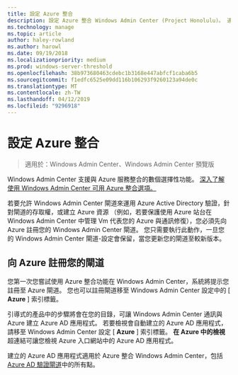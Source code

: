 ```yaml
---
title: 設定 Azure 整合
description: 設定 Azure 整合 Windows Admin Center (Project Honolulu)。 連線至 Azure 將 Windows Admin Center 閘道。
ms.technology: manage
ms.topic: article
author: haley-rowland
ms.author: harowl
ms.date: 09/19/2018
ms.localizationpriority: medium
ms.prod: windows-server-threshold
ms.openlocfilehash: 38b973680463cdebc1b3168e447abfcf1caba6b5
ms.sourcegitcommit: f1edfc6525e09dd116b106293f9260123a94de0c
ms.translationtype: MT
ms.contentlocale: zh-TW
ms.lasthandoff: 04/12/2019
ms.locfileid: "9296918"
---
```

# 設定 Azure 整合

>適用於：Windows Admin Center、Windows Admin Center 預覽版

Windows Admin Center 支援與 Azure 服務整合的數個選擇性功能。 [深入了解使用 Windows Admin Center 可用 Azure 整合選項。](../plan/azure-integration-options.md)

若要允許 Windows Admin Center 閘道來運用 Azure Active Directory 驗證，針對閘道的存取權，或建立 Azure 資源 （例如，若要保護使用 Azure 站台在 Windows Admin Center 中管理 Vm 代表您的 Azure 與通訊修復），您必須先向 Azure 註冊您的 Windows Admin Center 閘道。 您只需要執行此動作，一旦您的 Windows Admin Center 閘道-設定會保留，當您更新您的閘道至較新版本。

## 向 Azure 註冊您的閘道

您第一次您嘗試使用 Azure 整合功能在 Windows Admin Center，系統將提示您註冊至 Azure 閘道。 您也可以註冊閘道移至 Windows Admin Center 設定中的 [ **Azure** ] 索引標籤。

引導式的產品中的步驟將會在您的目錄，可讓 Windows Admin Center 通訊與 Azure 建立 Azure AD 應用程式。 若要檢視會自動建立的 Azure AD 應用程式，請移至 Windows Admin Center 設定 [ **Azure** ] 索引標籤。 **在 Azure 中的檢視**超連結可讓您檢視 Azure 入口網站中的 Azure AD 應用程式。 

建立的 Azure AD 應用程式適用於 Azure 整合 Windows Admin Center，包括[Azure AD 驗證閘道](../configure/user-access-control.md#azure-active-directory)中的所有點。